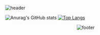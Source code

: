 ![header](https://capsule-render.vercel.app/api?type=waving&color=FFC0CB&height=100&section=header&text=WELCOME!&fontSize=30&fontAlignY=20&fontColor=000000)

![Anurag's GitHub stats](https://github-readme-stats.vercel.app/api?username=ssongplay&show_icons=true&theme=dracula&count_private=true&include_all_commits=true&hide=stars,contribs)
[![Top Langs](https://github-readme-stats.vercel.app/api/top-langs/?username=ssongplay&layout=compact&theme=dracula)](https://github.com/ssongplay/github-readme-stats)

<div align=center>



![footer](https://capsule-render.vercel.app/api?type=waving&color=FFC0CB&height=100&section=footer&fontSize=10)
